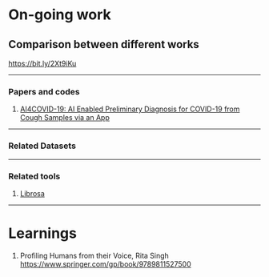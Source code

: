 # On-going work
## Comparison between different works
https://bit.ly/2Xt9iKu

---

### Papers and codes
1. [AI4COVID-19: AI Enabled Preliminary Diagnosis for COVID-19 from Cough Samples via an App](https://arxiv.org/pdf/2004.01275.pdf)<br>

___

### Related Datasets

___

### Related tools
1. [Librosa](https://librosa.github.io/librosa/)

---
# Learnings
1. Profiling Humans from their Voice, Rita Singh<br>
https://www.springer.com/gp/book/9789811527500

